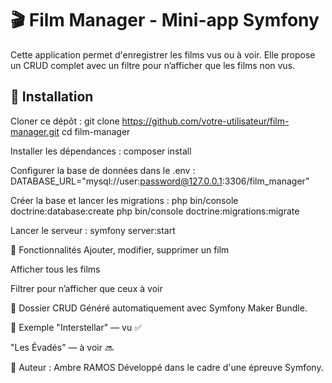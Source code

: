 # 🎬 Film Manager - Mini-app Symfony

Cette application permet d'enregistrer les films vus ou à voir. Elle propose un CRUD complet avec un filtre pour n’afficher que les films non vus.

## 🚀 Installation

Cloner ce dépôt :
git clone https://github.com/votre-utilisateur/film-manager.git
cd film-manager

Installer les dépendances :
composer install

Configurer la base de données dans le .env :
DATABASE_URL="mysql://user:password@127.0.0.1:3306/film_manager"

Créer la base et lancer les migrations :
php bin/console doctrine:database:create
php bin/console doctrine:migrations:migrate

Lancer le serveur :
symfony server:start

🔧 Fonctionnalités
Ajouter, modifier, supprimer un film

Afficher tous les films

Filtrer pour n’afficher que ceux à voir

📁 Dossier CRUD
Généré automatiquement avec Symfony Maker Bundle.

🧪 Exemple
"Interstellar" — vu ✅

"Les Évadés" — à voir 🔜

👤 Auteur : Ambre RAMOS
Développé dans le cadre d'une épreuve Symfony.
